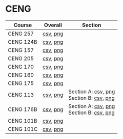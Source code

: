 # CENG

| Course | Overall | Section |
| ------ | ------- | ------- |
| CENG 257 | [csv](https://github.com/UCSD-Historical-Enrollment-Data//Users/ryanbatubara/Desktop/2024Spring/blob/main/overall/CENG%20257.csv), [png](https://raw.githubusercontent.com/UCSD-Historical-Enrollment-Data//Users/ryanbatubara/Desktop/2024Spring/main/plot_overall/CENG%20257.png) |  |
| CENG 124B | [csv](https://github.com/UCSD-Historical-Enrollment-Data//Users/ryanbatubara/Desktop/2024Spring/blob/main/overall/CENG%20124B.csv), [png](https://raw.githubusercontent.com/UCSD-Historical-Enrollment-Data//Users/ryanbatubara/Desktop/2024Spring/main/plot_overall/CENG%20124B.png) |  |
| CENG 157 | [csv](https://github.com/UCSD-Historical-Enrollment-Data//Users/ryanbatubara/Desktop/2024Spring/blob/main/overall/CENG%20157.csv), [png](https://raw.githubusercontent.com/UCSD-Historical-Enrollment-Data//Users/ryanbatubara/Desktop/2024Spring/main/plot_overall/CENG%20157.png) |  |
| CENG 205 | [csv](https://github.com/UCSD-Historical-Enrollment-Data//Users/ryanbatubara/Desktop/2024Spring/blob/main/overall/CENG%20205.csv), [png](https://raw.githubusercontent.com/UCSD-Historical-Enrollment-Data//Users/ryanbatubara/Desktop/2024Spring/main/plot_overall/CENG%20205.png) |  |
| CENG 170 | [csv](https://github.com/UCSD-Historical-Enrollment-Data//Users/ryanbatubara/Desktop/2024Spring/blob/main/overall/CENG%20170.csv), [png](https://raw.githubusercontent.com/UCSD-Historical-Enrollment-Data//Users/ryanbatubara/Desktop/2024Spring/main/plot_overall/CENG%20170.png) |  |
| CENG 160 | [csv](https://github.com/UCSD-Historical-Enrollment-Data//Users/ryanbatubara/Desktop/2024Spring/blob/main/overall/CENG%20160.csv), [png](https://raw.githubusercontent.com/UCSD-Historical-Enrollment-Data//Users/ryanbatubara/Desktop/2024Spring/main/plot_overall/CENG%20160.png) |  |
| CENG 175 | [csv](https://github.com/UCSD-Historical-Enrollment-Data//Users/ryanbatubara/Desktop/2024Spring/blob/main/overall/CENG%20175.csv), [png](https://raw.githubusercontent.com/UCSD-Historical-Enrollment-Data//Users/ryanbatubara/Desktop/2024Spring/main/plot_overall/CENG%20175.png) |  |
| CENG 113 | [csv](https://github.com/UCSD-Historical-Enrollment-Data//Users/ryanbatubara/Desktop/2024Spring/blob/main/overall/CENG%20113.csv), [png](https://raw.githubusercontent.com/UCSD-Historical-Enrollment-Data//Users/ryanbatubara/Desktop/2024Spring/main/plot_overall/CENG%20113.png) | Section A: [csv](https://github.com/UCSD-Historical-Enrollment-Data//Users/ryanbatubara/Desktop/2024Spring/blob/main/section/CENG%20113_A.csv), [png](https://raw.githubusercontent.com/UCSD-Historical-Enrollment-Data//Users/ryanbatubara/Desktop/2024Spring/main/plot_section/CENG%20113_A.png)<br>Section B: [csv](https://github.com/UCSD-Historical-Enrollment-Data//Users/ryanbatubara/Desktop/2024Spring/blob/main/section/CENG%20113_B.csv), [png](https://raw.githubusercontent.com/UCSD-Historical-Enrollment-Data//Users/ryanbatubara/Desktop/2024Spring/main/plot_section/CENG%20113_B.png) |
| CENG 176B | [csv](https://github.com/UCSD-Historical-Enrollment-Data//Users/ryanbatubara/Desktop/2024Spring/blob/main/overall/CENG%20176B.csv), [png](https://raw.githubusercontent.com/UCSD-Historical-Enrollment-Data//Users/ryanbatubara/Desktop/2024Spring/main/plot_overall/CENG%20176B.png) | Section A: [csv](https://github.com/UCSD-Historical-Enrollment-Data//Users/ryanbatubara/Desktop/2024Spring/blob/main/section/CENG%20176B_A.csv), [png](https://raw.githubusercontent.com/UCSD-Historical-Enrollment-Data//Users/ryanbatubara/Desktop/2024Spring/main/plot_section/CENG%20176B_A.png)<br>Section B: [csv](https://github.com/UCSD-Historical-Enrollment-Data//Users/ryanbatubara/Desktop/2024Spring/blob/main/section/CENG%20176B_B.csv), [png](https://raw.githubusercontent.com/UCSD-Historical-Enrollment-Data//Users/ryanbatubara/Desktop/2024Spring/main/plot_section/CENG%20176B_B.png) |
| CENG 101B | [csv](https://github.com/UCSD-Historical-Enrollment-Data//Users/ryanbatubara/Desktop/2024Spring/blob/main/overall/CENG%20101B.csv), [png](https://raw.githubusercontent.com/UCSD-Historical-Enrollment-Data//Users/ryanbatubara/Desktop/2024Spring/main/plot_overall/CENG%20101B.png) |  |
| CENG 101C | [csv](https://github.com/UCSD-Historical-Enrollment-Data//Users/ryanbatubara/Desktop/2024Spring/blob/main/overall/CENG%20101C.csv), [png](https://raw.githubusercontent.com/UCSD-Historical-Enrollment-Data//Users/ryanbatubara/Desktop/2024Spring/main/plot_overall/CENG%20101C.png) |  |
